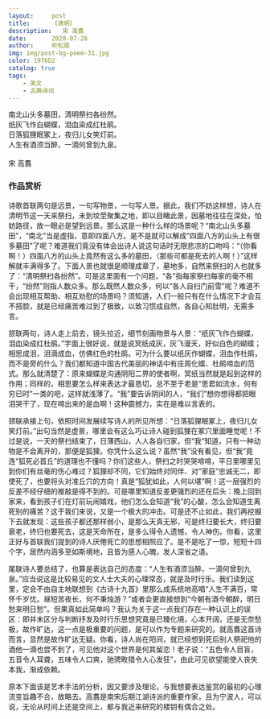 ```yaml
---
layout:     post
title:      《清明》
description:   宋 高翥
date:       2020-07-28
author:     听松阁
img: img/post-bg-poem-31.jpg
color: 1976D2
catalog: true
tags:
    - 美文
    - 古典诗词
---
```



南北山头多墓田，清明祭扫各纷然。<br>
纸灰飞作白蝴蝶，泪血染成红杜鹃。<br>
日落狐狸眠冢上，夜归儿女笑灯前。<br>
人生有酒须当醉，一滴何曾到九泉。<br>
<br>
宋 高翥


### 作品赏析
诗歌首联两句是远景，一句写物景，一句写人景。据此，我们不妨这样想，诗人在清明节这一天来祭扫，未到坟茔聚集之地，即以目睹此景，因墓地往往在深处，怕妨路径，故一眼必是望到远景。那么这是一种什么样的场景呢？“南北山头多墓田”，“南北”当是虚指，意即四面八方。是不是就可以解成“四面八方的山头上有很多墓田”了呢？难道我们竟没有体会出诗人说这句话时无限悲凉的口吻吗：“（你看啊！）四面八方的山头上竟然有这么多的墓田，（那些可都是死去的人啊！）”这样解就丰满得多了。下面人景也就很是顺理成章了，墓地多，自然来祭扫的人也就多了：“清明祭扫各纷然”。可是这里面有一个问题，“各”指每家祭扫每家的毫不相干，“纷然”则指人数众多。那么既然人数众多，何以“各人自扫门前雪”呢？难道不会出现相互帮助、相互劝慰的场景吗？须知道，人们一般只有在什么情况下才会互不搭腔，就是已经痛苦难过到了极致，以致习惯成自然，各自心知肚明，无需多言。

颔联两句，诗人走上前去，镜头拉近，细节刻画物景与人景：“纸灰飞作白蝴蝶，泪血染成红杜鹃。”字面上很好说，就是说冥纸成灰，灰飞漫天，好似白色的蝴蝶；相思成泪，泪滴成血，仿佛红色的杜鹃。可为什么要以纸灰作蝴蝶，泪血作杜鹃，而不是旁的什么？我们都知道中国古代美丽的神话中有庄周化蝶、杜鹃啼血的范式。那么就清楚了：原来蝴蝶是沟通阴阳二界的使者啊，冥纸当然就是起到这样的作用；同样的，相思要怎么样来表达才最恳切，总不至于老是“思君如流水，何有穷已时”一类的吧，这样就浅薄了。“我”要告诉阴间的人，“我们”想你想得都把眼泪哭干了，现在啼出来的是血啊！这种震撼力，实在是难以言表的。

颈联承接上句，依照时间发展续写诗人的所见所想：“日落狐狸眠冢上，夜归儿女笑灯前。”出句当然是虚景，哪里会有这么巧让诗人碰到狐狸在冢穴里面睡觉呢！不过是说，一天的祭扫结束了，日薄西山，人人各自归家，但“我”知道，只有一种动物是不会离开的，那便是狐狸。你凭什么这么说？虽然“我”没有看见，但“我”竟连“狐死必首丘”的道理也不懂吗？你们这些人，祭扫之时哭哭啼啼，平日里哪里见到你们有丝毫的伤心难过？狐狸却不同，它们始终对同伴、对“家庭”忠诚无二，即使死了，也要将头对准丘穴的方向！真是“狐犹如此，人何以堪”啊！这一层强烈的反差不经仔细的推敲是得不到的。可是哪里知道反差更强烈的还在后头：晚上回到家来，看到孩子们在灯前玩闹嬉戏，他们怎么会知道“我”的心酸，怎么会知道生离死别的痛苦？这于我们来说，又是一个极大的冲击。可是还不止如此，我们再挖掘下去就发现：这些孩子都还那样弱小，是那么天真无邪，可是终归要长大，终归要衰老，终归也要死去，这是天命所在，是多么得令人遗憾，令人神伤。你看，这里正好与首联我们提到的诗人厌倦死亡的思想相照应了。是不是吃了一惊，短短十四个字，居然内涵多至如斯境地，且皆为感人心魄，发人深省之语。

尾联诗人要总结了，也算是表达自己的态度：“人生有酒须当醉，一滴何曾到九泉。”应当说这是比较易见的文人士大夫的心理常态，就是及时行乐。我们读到这里，定会不由自主地联想到《古诗十九首》里那么成系统地高唱“人生不满百，常怀千岁忧。昼短苦夜长，何不秉烛游？”或者会更直接想到“今朝有酒今朝醉，明日愁来明日愁”。但果真如此简单吗？我认为关于这一点我们存在一种认识上的误区：即并未区分与判断抒发及时行乐思想究竟是已臻化境，心本开阔，还是无奈愁极，故作旷达，这一点是极重要的问题，是可以作为专题来研究的。就高翥这首诗而言，显然是故作旷达无疑。你看，诗人尚在阳间，就已经想到死后别人祭祀他的酒他一滴也尝不到了，可见他对这个世界是何其留恋！老子说：“五色令人目盲，五音令人耳聋，五味令人口爽，驰骋畋猎令人心发狂”，由此可见欲望能使人丧失本我，渐成依赖。

原本下面该是艺术手法的分析，因又要涉及理论，与我想要表达鉴赏的最初的心理流变旨趣不合，故略去。高翥是南宋后期江湖诗派的重要作家，且为宁波人，可以说，无论从时间上还是空间上，都与我近来研究的楼钥有偶合之处。
